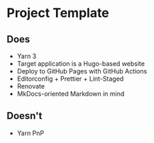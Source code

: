 # Project Template

## Does
- Yarn 3
- Target application is a Hugo-based website
- Deploy to GitHub Pages with GitHub Actions
- Editorconfig + Prettier + Lint-Staged
- Renovate
- MkDocs-oriented Markdown in mind

## Doesn't
- Yarn PnP
